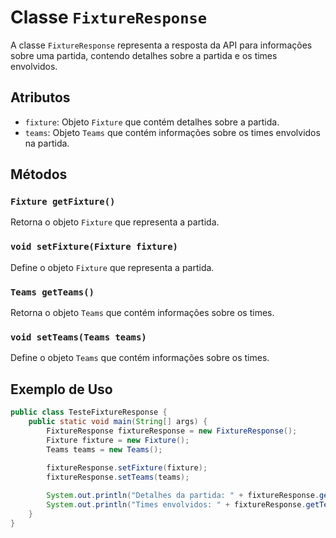 # Classe `FixtureResponse`

A classe `FixtureResponse` representa a resposta da API para informações sobre uma partida, contendo detalhes sobre a partida e os times envolvidos.

## Atributos

- `fixture`: Objeto `Fixture` que contém detalhes sobre a partida.
- `teams`: Objeto `Teams` que contém informações sobre os times envolvidos na partida.

## Métodos

### `Fixture getFixture()`
Retorna o objeto `Fixture` que representa a partida.

### `void setFixture(Fixture fixture)`
Define o objeto `Fixture` que representa a partida.

### `Teams getTeams()`
Retorna o objeto `Teams` que contém informações sobre os times.

### `void setTeams(Teams teams)`
Define o objeto `Teams` que contém informações sobre os times.

## Exemplo de Uso

```java
public class TesteFixtureResponse {
    public static void main(String[] args) {
        FixtureResponse fixtureResponse = new FixtureResponse();
        Fixture fixture = new Fixture();
        Teams teams = new Teams();
        
        fixtureResponse.setFixture(fixture);
        fixtureResponse.setTeams(teams);

        System.out.println("Detalhes da partida: " + fixtureResponse.getFixture());
        System.out.println("Times envolvidos: " + fixtureResponse.getTeams());
    }
}

